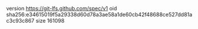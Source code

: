 version https://git-lfs.github.com/spec/v1
oid sha256:e34615019f5a29338d60d78a3ae58a1de60cb42f48688ce527dd81ac3c93c867
size 161098
